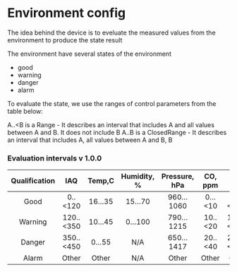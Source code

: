 # Environment config

The idea behind the device is to eveluate the measured values from the environment to produce the state result 

The environment have several states of the environment
*  good 
*  warning
*  danger 
*  alarm

To evaluate the state, we use the ranges of control parameters from the table below: 

A..<B is a Range - It describes an interval that includes A and all values between A and B. It does not include B
A..B is a ClosedRange -  It describes an interval that includes A, all values between A and B, B
      
### Evaluation intervals v 1.0.0
      
| Qualification | IAQ | Temp,C | Humidity, % | Pressure, hPa | CO, ppm | CO2, ppm | bVOC, ppm |
| :---: | :---: | :---: | :---: | :---: | :---: | :---: | :---: |
| Good | 0..<120 | 16…35 | 15…70 | 960…1060 | 0…<10 | 0..<1500 | 0..<5 |
| Warning | 120..<350 | 10…45 | 0…100 | 790…1215 | 10..<20 | 1500..<2500 | 5..<10 |
| Danger | 350..<450 | 0…55 | N/A | 650…1417 | 20..<40 | 2500..<5000 | 10..<20 |
| Alarm | Other | Other | N/A | Other | Other | Other | Other |
      
      
